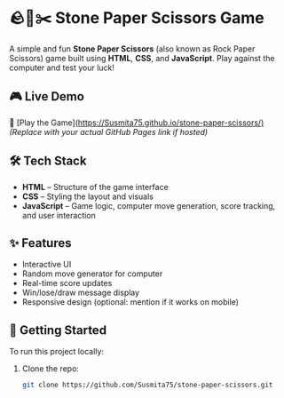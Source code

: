 # 🪨📄✂️ Stone Paper Scissors Game

A simple and fun **Stone Paper Scissors** (also known as Rock Paper Scissors) game built using **HTML**, **CSS**, and **JavaScript**. Play against the computer and test your luck!

## 🎮 Live Demo

🔗 [Play the Game][(https://Susmita75.github.io/stone-paper-scissors/)  ](http://127.0.0.1:5500/index.html)
*(Replace with your actual GitHub Pages link if hosted)*

## 🛠️ Tech Stack

- **HTML** – Structure of the game interface  
- **CSS** – Styling the layout and visuals  
- **JavaScript** – Game logic, computer move generation, score tracking, and user interaction  

## ✨ Features

- Interactive UI
- Random move generator for computer
- Real-time score updates
- Win/lose/draw message display
- Responsive design (optional: mention if it works on mobile)

## 🚀 Getting Started

To run this project locally:

1. Clone the repo:
   ```bash
   git clone https://github.com/Susmita75/stone-paper-scissors.git
